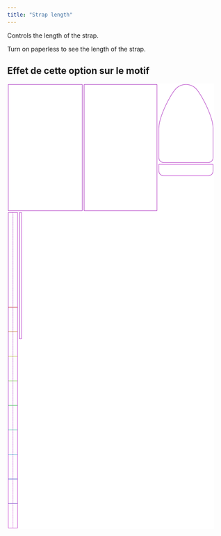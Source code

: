 ```yaml
---
title: "Strap length"
---
```


Controls the length of the strap.

<Tip>

Turn on paperless to see the length of the strap.

</Tip>

## Effet de cette option sur le motif

![This image shows the effect of this option by superimposing several variants that have a different value for this option](hortensia_straplength_sample.svg "Effect of this option on the pattern")
